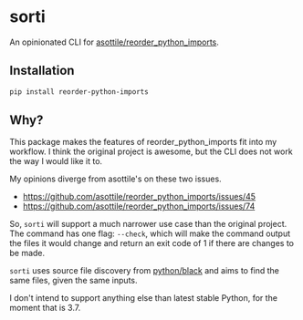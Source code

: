 # sorti

An opinionated CLI for [asottile/reorder_python_imports].

## Installation

```bash
pip install reorder-python-imports
```

## Why?

This package makes the features of reorder_python_imports fit into my workflow.
I think the original project is awesome, but the CLI does not work the way I
would like it to.

My opinions diverge from asottile's on these two issues.

- https://github.com/asottile/reorder_python_imports/issues/45
- https://github.com/asottile/reorder_python_imports/issues/74 

So, `sorti` will support a much narrower use case than the original project. 
The command has one flag: `--check`, which will make the command output the
files it would change and return an exit code of 1 if there are changes to be
made.

`sorti` uses source file discovery from [python/black] and aims to find the same
files, given the same inputs.

I don't intend to support anything else than latest stable Python, for the
moment that is 3.7.

[asottile/reorder_python_imports]: https://github.com/asottile/reorder_python_imports
[python/black]: https://github.com/python/black
